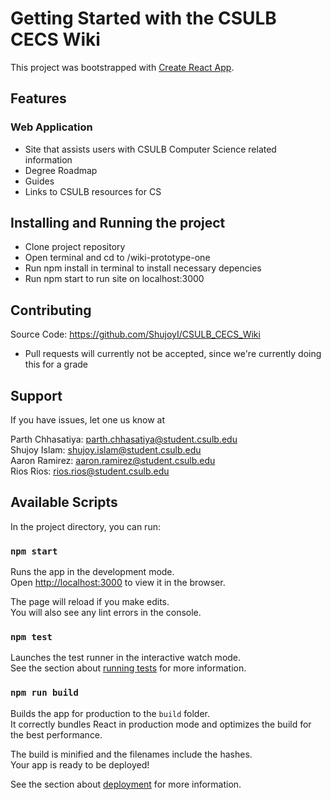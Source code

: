 # Getting Started with the CSULB CECS Wiki

This project was bootstrapped with [Create React App](https://github.com/facebook/create-react-app).


## Features

### Web Application

- Site that assists users with CSULB Computer Science related information
- Degree Roadmap
- Guides
- Links to CSULB resources for CS

## Installing and Running the project  

- Clone project repository 
- Open terminal and cd to /wiki-prototype-one
- Run npm install in terminal to install necessary depencies
- Run npm start to run site on localhost:3000

## Contributing

Source Code: https://github.com/ShujoyI/CSULB_CECS_Wiki
- Pull requests will currently not be accepted, since we're currently doing this for a grade

## Support

If you have issues, let one us know at

Parth Chhasatiya: parth.chhasatiya@student.csulb.edu \
Shujoy Islam: shujoy.islam@student.csulb.edu  \
Aaron Ramirez: aaron.ramirez@student.csulb.edu  \
Rios Rios: rios.rios@student.csulb.edu  

## Available Scripts

In the project directory, you can run:

### `npm start`

Runs the app in the development mode.\
Open [http://localhost:3000](http://localhost:3000) to view it in the browser.

The page will reload if you make edits.\
You will also see any lint errors in the console.

### `npm test`

Launches the test runner in the interactive watch mode.\
See the section about [running tests](https://facebook.github.io/create-react-app/docs/running-tests) for more information.

### `npm run build`

Builds the app for production to the `build` folder.\
It correctly bundles React in production mode and optimizes the build for the best performance.

The build is minified and the filenames include the hashes.\
Your app is ready to be deployed!

See the section about [deployment](https://facebook.github.io/create-react-app/docs/deployment) for more information.
